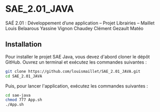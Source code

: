 # SAE_2.01_JAVA
SAÉ 2.01 : Développement d’une application – Projet Librairies – 
Maillet Louis
Belaarous Yassine
Vignon Chaudey Clément
Gezault Matéo


## Installation
Pour installer le projet SAE Java, vous devez d'abord cloner le dépôt GitHub. Ouvrez un terminal et exécutez les commandes suivantes :

```bash
git clone https://github.com/louismaillet/SAE_2.01_JAVA.git
cd SAE_2.01_JAVA
```
Puis, pour lancer l'application, exécutez les commandes suivantes :

```bash
cd sae-java
chmod 777 App.sh
./App.sh
```

